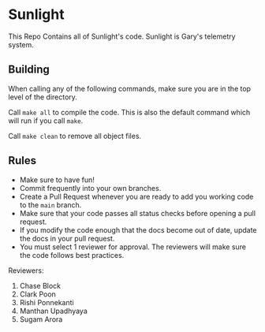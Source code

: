 # Sunlight
This Repo Contains all of Sunlight's code. Sunlight is Gary's telemetry system.

## Building
When calling any of the following commands, make sure you are in the top level of the directory.

Call `make all` to compile the code. This is also the default command which will run if you call `make`.

Call `make clean` to remove all object files.

## Rules
* Make sure to have fun!
* Commit frequently into your own branches. 
* Create a Pull Request whenever you are ready to add you working code to the `main` branch. 
* Make sure that your code passes all status checks before opening a pull request. 
* If you modify the code enough that the docs become out of date, update the docs in your pull request.
* You must select 1 reviewer for approval. The reviewers will make sure the code follows best practices.

Reviewers: 
1. Chase Block
2. Clark Poon
3. Rishi Ponnekanti
4. Manthan Upadhyaya
5. Sugam Arora
